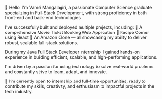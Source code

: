 👋 Hello, I'm Vamsi Mangalagiri, a passionate Computer Science graduate specializing in Full-Stack Development, with strong proficiency in both front-end and back-end technologies.

I've successfully built and deployed multiple projects, including:
🚀 A comprehensive Movie Ticket Booking Web Application
🥗 Recipe Corner using React
🛒 An Amazon Clone — all showcasing my ability to deliver robust, scalable full-stack solutions.

During my Java Full Stack Developer Internship, I gained hands-on experience in building efficient, scalable, and high-performing applications.

I'm driven by a passion for using technology to solve real-world problems and constantly strive to learn, adapt, and innovate.

💼 I’m currently open to internship and full-time opportunities, ready to contribute my skills, creativity, and enthusiasm to impactful projects in the tech industry.
